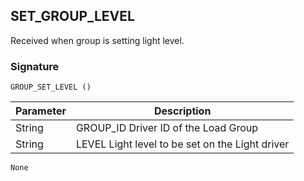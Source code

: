 ## SET\_GROUP\_LEVEL

Received when group is setting light level.

### Signature

`GROUP_SET_LEVEL ()`

| Parameter | Description |
| --- | --- |
| String | GROUP\_ID Driver ID of the Load Group |
| String | LEVEL Light level to be set on the Light driver |

`None`
